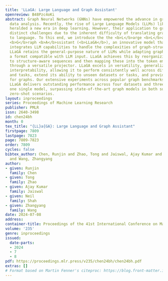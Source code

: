 ```yaml
---
title: 'LLaGA: Large Language and Graph Assistant'
openreview: B48Pzc4oKi
abstract: Graph Neural Networks (GNNs) have empowered the advance in graph-structured
  data analysis. Recently, the rise of Large Language Models (LLMs) like GPT-4 has
  heralded a new era in deep learning. However, their application to graph data poses
  distinct challenges due to the inherent difficulty of translating graph structures
  to language. To this end, we introduce the the <b>L</b>arge <b>L</b>anguage <b>a</b>nd
  <b>G</b>raph <b>A</b>ssistant (<b>LLaGA</b>), an innovative model that effectively
  integrates LLM capabilities to handle the complexities of graph-structured data.
  LLaGA retains the general-purpose nature of LLMs while adapting graph data into
  a format compatible with LLM input. LLaGA achieves this by reorganizing graph nodes
  to structure-aware sequences and then mapping these into the token embedding space
  through a versatile projector. LLaGA excels in versatility, generalizability and
  interpretability, allowing it to perform consistently well across different datasets
  and tasks, extend its ability to unseen datasets or tasks, and provide explanations
  for graphs. Our extensive experiments across popular graph benchmarks show that
  LLaGA delivers outstanding performance across four datasets and three tasks using
  one single model, surpassing state-of-the-art graph models in both supervised and
  zero-shot scenarios.
layout: inproceedings
series: Proceedings of Machine Learning Research
publisher: PMLR
issn: 2640-3498
id: chen24bh
month: 0
tex_title: "{LL}a{GA}: Large Language and Graph Assistant"
firstpage: 7809
lastpage: 7823
page: 7809-7823
order: 7809
cycles: false
bibtex_author: Chen, Runjin and Zhao, Tong and Jaiswal, Ajay Kumar and Shah, Neil
  and Wang, Zhangyang
author:
- given: Runjin
  family: Chen
- given: Tong
  family: Zhao
- given: Ajay Kumar
  family: Jaiswal
- given: Neil
  family: Shah
- given: Zhangyang
  family: Wang
date: 2024-07-08
address:
container-title: Proceedings of the 41st International Conference on Machine Learning
volume: '235'
genre: inproceedings
issued:
  date-parts:
  - 2024
  - 7
  - 8
pdf: https://proceedings.mlr.press/v235/chen24bh/chen24bh.pdf
extras: []
# Format based on Martin Fenner's citeproc: https://blog.front-matter.io/posts/citeproc-yaml-for-bibliographies/
---
```

